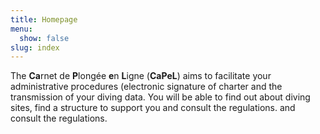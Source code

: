 ```yaml
---
title: Homepage
menu:
  show: false
slug: index
---
```

The **Ca**rnet de **P**longée **e**n **L**igne (**CaPeL**) aims to facilitate
your administrative procedures (electronic signature of charter and the transmission
of your diving data. You will be able to find out about diving sites, find a
structure to support you and consult the regulations. and consult the regulations.
